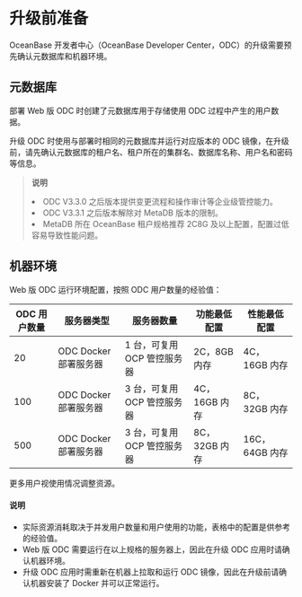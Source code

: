 升级前准备 
==========================

OceanBase 开发者中心（OceanBase Developer Center，ODC）的升级需要预先确认元数据库和机器环境。

元数据库 
-------------------------

部署 Web 版 ODC 时创建了元数据库用于存储使用 ODC 过程中产生的用户数据。

升级 ODC 时使用与部署时相同的元数据库并运行对应版本的 ODC 镜像，在升级前，请先确认元数据库的租户名、租户所在的集群名、数据库名称、用户名和密码等信息。

> **说明** <br>
> <li> ODC V3.3.0 之后版本提供变更流程和操作审计等企业级管控能力。 </li>
> <li> ODC V3.3.1 之后版本解除对 MetaDB 版本的限制。 </li>
> <li> MetaDB 所在 OceanBase 租户规格推荐 2C8G 及以上配置，配置过低容易导致性能问题。</li>

  




机器环境 
-------------------------


Web 版 ODC 运行环境配置，按照 ODC 用户数量的经验值：

| ODC 用户数量 | 服务器类型|服务器数量|功能最低配置|性能最低配置|
| ------------- |-------------   |-------------|-------------|-------------|
| 20  |  ODC Docker 部署服务器 |1 台，可复用 OCP 管控服务器|2C，8GB 内存|4C，16GB 内存|
| 100 |  ODC Docker 部署服务器 |3 台，可复用 OCP 管控服务器|4C，16GB 内存|8C，32GB 内存|
| 500 |ODC Docker 部署服务器|3 台，可复用 OCP 管控服务器|8C，32GB 内存|16C，64GB 内存|

更多用户视使用情况调整资源。

<main id="notice" type='explain'>
   <h4>说明</h4>
   <ul>
   <li>实际资源消耗取决于并发用户数量和用户使用的功能，表格中的配置是供参考的经验值。</li>
   <li>Web 版 ODC 需要运行在以上规格的服务器上，因此在升级 ODC 应用时请确认机器环境。</li>
   <li>升级 ODC 应用时需重新在机器上拉取和运行 ODC 镜像，因此在升级前请确认机器安装了 Docker 并可以正常运行。</li>
   </ul>
</main>